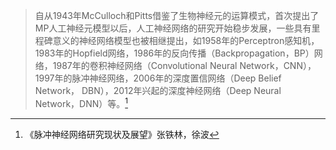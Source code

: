 > 自从1943年McCulloch和Pitts借鉴了生物神经元的运算模式，首次提出了MP人工神经元模型以后，人工神经网络的研究开始稳步发展，一些具有里程碑意义的神经网络模型也被相继提出，如1958年的Perceptron感知机，1983年的Hopfield网络，1986年的反向传播（Backpropagation，BP）网络，1987年的卷积神经网络（Convolutional Neural Network，CNN），1997年的脉冲神经网络，2006年的深度置信网络（Deep Belief Network， DBN），2012年兴起的深度神经网络（Deep Neural Network，DNN）等。[^1]













[^1]:《脉冲神经网络研究现状及展望》张铁林，徐波